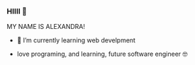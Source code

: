 ### HIIII 👋

MY NAME IS ALEXANDRA!
- 🌱 I’m currently learning web develpment
  
- love programing, and learning, future software engineer 🤓

